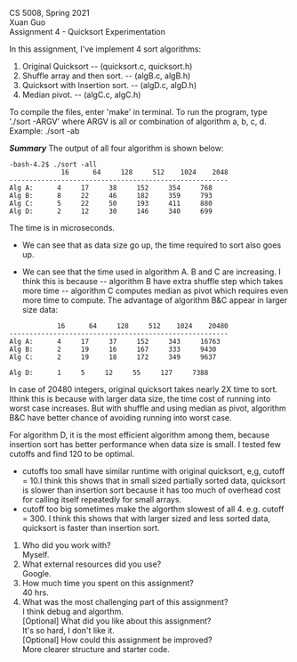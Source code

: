 CS 5008, Spring 2021\
Xuan Guo\
Assignment 4 - Quicksort Experimentation

In this assignment, I've implement 4 sort algorithms:
1. Original Quicksort -- (quicksort.c, quicksort.h)
2. Shuffle array and then sort. -- (algB.c, algB.h)
3. Quicksort with Insertion sort. -- (algD.c, algD.h)
4. Median pivot. -- (algC.c, algC.h)


To compile the files, enter 'make' in terminal.
To run the program, type './sort -ARGV' where ARGV is all or combination of algorithm a, b, c, d. Example: ./sort -ab



***Summary***
The output of all four algorithm is shown below:
```
-bash-4.2$ ./sort -all
             16      64     128     512    1024    2048
-------------------------------------------------------
Alg A:      4     17     38     152     354     768
Alg B:      8     22     46     182     359     793
Alg C:      5     22     50     193     411     880
Alg D:      2     12     30     146     340     699
```
The time is in microseconds.

- We can see that as data size go up, the time required to sort also goes up.

- We can see that the time used in algorithm A. B and C are increasing. I think this is because
-- algorithm B have extra shuffle step which takes more time
-- algorithm C computes median as pivot which requires even more time to compute.
The advantage of algorithm B&C appear in larger size data:
```
            16      64     128     512    1024    20480
-------------------------------------------------------
Alg A:      4     17     37     152     343     16763
Alg B:      2     19     16     167     333     9430
Alg C:      2     19     18     172     349     9637

Alg D:      1     5     12     55     127     7388
```

In case of 20480 integers, original quicksort takes nearly 2X time to sort. Ithink this is because with larger data size, the time cost of running into worst case increases. But with shuffle and using median as pivot, algorithm B&C have better chance of avoiding running into worst case.


For algorithm D, it is the most efficient algorithm among them, because insertion sort has better performance when data size is small.
I tested few cutoffs and find 120 to be optimal.
- cutoffs too small have similar runtime with original quicksort, e,g, cutoff = 10.I think this shows that in small sized partially sorted data, quicksort is slower than insertion sort because it has too much of overhead cost for calling itself repeatedly for small arrays.
- cutoff too big sometimes make the algorthm slowest of all 4. e.g. cutoff = 300. I think this shows that with larger sized and less sorted data, quicksort is faster than insertion sort.

1. Who did you work with?\
Myself.
2. What external resources did you use?\
Google.
3. How much time you spent on this assignment?\
40 hrs.
4. What was the most challenging part of this assignment?\
I think debug and algorthm.\
[Optional] What did you like about this assignment?\
It's so hard, I don't like it.\
[Optional] How could this assignment be improved?\
More clearer structure and starter code.
